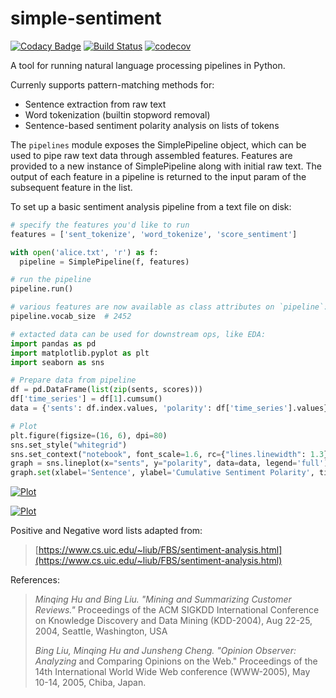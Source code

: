 # simple-sentiment

[![Codacy Badge](https://api.codacy.com/project/badge/Grade/32a76893bb5b407aad5c8e24816874f3)](https://app.codacy.com/app/wesdoyle/simple-sentiment?utm_source=github.com&utm_medium=referral&utm_content=wesdoyle/simple-sentiment&utm_campaign=Badge_Grade_Dashboard)
[![Build Status](https://travis-ci.org/wesdoyle/simple-sentiment.svg?branch=master)](https://travis-ci.org/wesdoyle/simple-sentiment)
[![codecov](https://codecov.io/gh/wesdoyle/simple-sentiment/branch/master/graph/badge.svg)](https://codecov.io/gh/wesdoyle/simple-sentiment)

A tool for running natural language processing pipelines in Python.

Currenly supports pattern-matching methods for:
* Sentence extraction from raw text
* Word tokenization (builtin stopword removal)
* Sentence-based sentiment polarity analysis on lists of tokens

The `pipelines` module exposes the SimplePipeline object, which can be used to pipe raw text data through assembled features.  Features are provided to a new instance of SimplePipeline along with initial raw text. The output of each feature in a pipeline is returned to the input param of the subsequent feature in the list.

To set up a basic sentiment analysis pipeline from a text file on disk:

```python
# specify the features you'd like to run
features = ['sent_tokenize', 'word_tokenize', 'score_sentiment']

with open('alice.txt', 'r') as f:
  pipeline = SimplePipeline(f, features)

# run the pipeline
pipeline.run()

# various features are now available as class attributes on `pipeline`:
pipeline.vocab_size  # 2452

# extacted data can be used for downstream ops, like EDA:
import pandas as pd
import matplotlib.pyplot as plt
import seaborn as sns

# Prepare data from pipeline
df = pd.DataFrame(list(zip(sents, scores)))
df['time_series'] = df[1].cumsum()
data = {'sents': df.index.values, 'polarity': df['time_series'].values}

# Plot
plt.figure(figsize=(16, 6), dpi=80)
sns.set_style("whitegrid")
sns.set_context("notebook", font_scale=1.6, rc={"lines.linewidth": 1.3})
graph = sns.lineplot(x="sents", y="polarity", data=data, legend='full')
graph.set(xlabel='Sentence', ylabel='Cumulative Sentiment Polarity', title="Running Sentiment of \"Alice in Wonderland\"")
```
[![Plot](https://raw.githubusercontent.com/wesdoyle/simple-sentiment/master/images/alice.png)](https://raw.githubusercontent.com/wesdoyle/simple-sentiment/master/images/alice.png)

[![Plot](https://raw.githubusercontent.com/wesdoyle/simple-sentiment/master/images/frankenstein.png)](https://raw.githubusercontent.com/wesdoyle/simple-sentiment/master/images/frankenstein.png)


Positive and Negative word lists adapted from:
> [https://www.cs.uic.edu/~liub/FBS/sentiment-analysis.html](https://www.cs.uic.edu/~liub/FBS/sentiment-analysis.html)

References:
> _Minqing Hu and Bing Liu. "Mining and Summarizing Customer Reviews."_
>     Proceedings of the ACM SIGKDD International Conference on Knowledge
>     Discovery and Data Mining (KDD-2004), Aug 22-25, 2004, Seattle,
>     Washington, USA
>
> _Bing Liu, Minqing Hu and Junsheng Cheng. "Opinion Observer: Analyzing_
>     and Comparing Opinions on the Web." Proceedings of the 14th
>     International World Wide Web conference (WWW-2005), May 10-14,
>     2005, Chiba, Japan.

